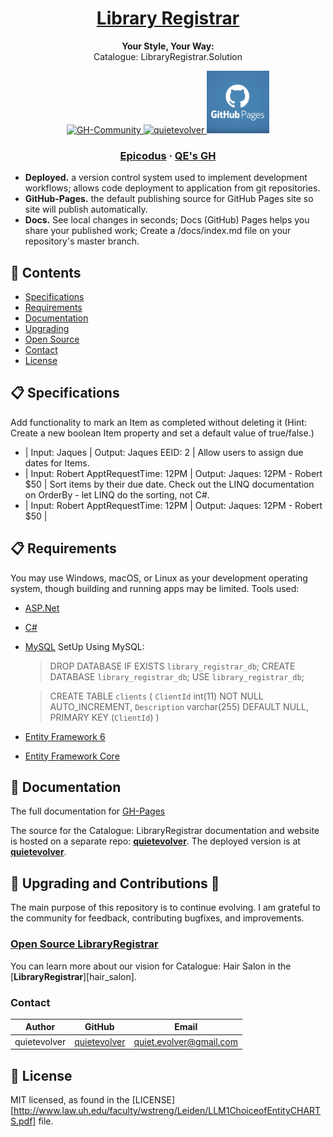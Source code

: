 <h1 align="center">
  <a href="https://www.google.com/imgres?imgurl=https%3A%2F%2Fcdn-image.travelandleisure.com%2Fsites%2Fdefault%2Ffiles%2Fstyles%2F1600x1000%2Fpublic%2F1449517667%2FNico-Osteria-XMAS1215.jpg%3Fitok%3DWAIGAVRN&imgrefurl=https%3A%2F%2Fwww.travelandleisure.com%2Fslideshows%2Fbest-restaurants-open-on-christmas&docid=XQ496gQQlk3zuM&tbnid=Svoa8v5w8ClfUM%3A&vet=10ahUKEwiJ_PjD3aHlAhXKvZ4KHQbVCwQQMwh5KAEwAQ..i&w=1600&h=1000&bih=481&biw=1286&q=best%20restaurant&ved=0ahUKEwiJ_PjD3aHlAhXKvZ4KHQbVCwQQMwh5KAEwAQ&iact=mrc&uact=8">
    Library Registrar
  </a>
</h1>

<p align="center">
  <strong>Your Style, Your Way:</strong><br>
  Catalogue: LibraryRegistrar.Solution
</p>

<p align="center">

  <a href="https://github.blog/category/community/">
    <img src="https://github.blog/wp-content/uploads/2019/01/Community@2x.png" width=100px alt="GH-Community" />
  </a>
  <a href="https://github.com/QuietEvolver/LibraryRegistrar.Solution.git">
    <img src="https://avatars0.githubusercontent.com/u/34698193?s=40&v=4" width=100px alt="quietevolver" />
  </a>
  <a href="https://github.blog/2016-08-22-publish-your-project-documentation-with-github-pages/">
    <img src="https://raw.githubusercontent.com/github/explore/80688e429a7d4ef2fca1e82350fe8e3517d3494d/collections/github-pages-examples/github-pages-examples.png" width=100px alt="gh-pages" />
  </a>
</p>

<h3 align="center">

  [Epicodus](https://www.epicodus.com/)
  <span> · </span>
  [QE's GH](https://github.com/QuietEvolver/LibraryRegistrar.Solution.git)

</h3>



- **Deployed.** a version control system used to implement development workflows; allows code deployment to application from git repositories.
- **GitHub-Pages.** the default publishing source for GitHub Pages site so site will publish automatically.
- **Docs.** See local changes in seconds; Docs (GitHub) Pages helps you share your published work; Create a /docs/index.md file on your repository's master branch.


## 🎉 Contents

- [Specifications](#-specifications)
- [Requirements](#-epicodus)
- [Documentation](#-documentation)
- [Upgrading](#-upgrading-and-contributions)
- [Open Source](#-open-source)
- [Contact](#-contact)
- [License](#-license)

## 📋 Specifications
Add functionality to mark an Item as completed without deleting it (Hint: Create a new boolean Item property and set a default value of true/false.)
 - | Input: Jaques | Output: Jaques EEID: 2 |
Allow users to assign due dates for Items.
 - | Input: Robert ApptRequestTime: 12PM | Output: Jaques: 12PM - Robert $50 |
Sort items by their due date. Check out the LINQ documentation on OrderBy - let LINQ do the sorting, not C#.
 - | Input: Robert ApptRequestTime: 12PM | Output: Jaques: 12PM - Robert $50 |


## 📋 Requirements
 You may use Windows, macOS, or Linux as your development operating system, though building and running apps may be limited.
 Tools used:  
 - [ASP.Net](https://dotnet.microsoft.com/apps/aspnet)
 - [C#](https://docs.microsoft.com/en-us/dotnet/csharp/)
 - [MySQL](https://www.mysql.com)
    SetUp Using MySQL:
    > DROP DATABASE IF EXISTS `library_registrar_db`;
    > CREATE DATABASE `library_registrar_db`;
    > USE `library_registrar_db`;

    > CREATE TABLE `clients` (
    >   `ClientId` int(11) NOT NULL AUTO_INCREMENT,
    >   `Description` varchar(255) DEFAULT NULL,
    >   PRIMARY KEY (`ClientId`)
    > ) 

 - [Entity Framework 6](https://docs.microsoft.com/en-us/ef/ef6/)
 - [Entity Framework Core](https://entityframeworkcore.com/)


## 📖 Documentation

The full documentation for [GH-Pages](https://github.blog/2016-08-22-publish-your-project-documentation-with-github-pages/)

The source for the Catalogue: LibraryRegistrar documentation and website is hosted on a separate repo: [**quietevolver**][repo-website]. The deployed version is at [**quietevolver**](https://quietevolver.github.io/LibraryRegistrar.Solution/).

[docs]: https://github.com/QuietEvolver/LibraryRegistrar.Solution.git
[repo-website]: https://github.com/QuietEvolver/LibraryRegistrar.Solution.git

## 🚀 Upgrading and Contributions 👏

The main purpose of this repository is to continue evolving. I am grateful to the community for feedback, contributing bugfixes, and improvements.

### [Open Source LibraryRegistrar][eau_claire_salon]

You can learn more about our vision for Catalogue: Hair Salon in the [**LibraryRegistrar**][hair_salon].

[eau_claire_salon]: https://github.com/facebook/react-native/wiki/LibraryRegistrar

### Contact
| Author | GitHub | Email |
|--------|:------:|:-----:|
| quietevolver| [quietevolver](https://github.com/quietevolver) |  [quiet.evolver@gmail.com](mailto:quietevolver@gmail.com) |

## 📄 License
 MIT licensed, as found in the [LICENSE][http://www.law.uh.edu/faculty/wstreng/Leiden/LLM1ChoiceofEntityCHARTS.pdf] file.

